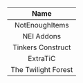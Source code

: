 | Name                |
|:-------------------:|
| NotEnoughItems      |
| NEI Addons          |
| Tinkers Construct   |
| ExtraTiC            |
| The Twilight Forest |